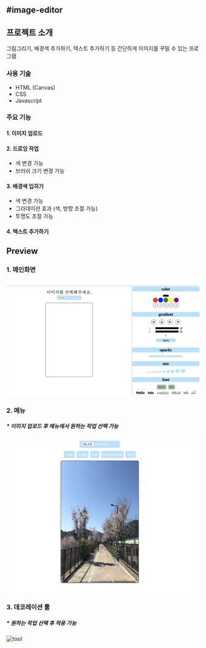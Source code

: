 #image-editor
---
## 프로젝트 소개
그림그리기, 배경색 추가하기, 텍스트 추가하기 등 간단하게 이미지를 꾸밀 수 있는 프로그램

### 사용 기술
* HTML (Canvas)
* CSS
* Javascript

### 주요 기능
#### 1. 이미지 업로드
#### 2. 드로잉 작업
- 색 변경 가능
- 브러쉬 크기 변경 가능
#### 3. 배경색 입히기
- 색 변경 가능
- 그라데이션 효과 (색, 방향 조절 가능)
- 투명도 조절 가능 
#### 4. 텍스트 추가하기

## Preview
### 1. 메인화면
![main](/images/메인화면.png)
### 2. 메뉴
##### * 이미지 업로드 후 메뉴에서 원하는 작업 선택 가능
![menu](/images/이미지업로드.png)
### 3. 데코레이션 툴
##### * 원하는 작업 선택 후 적용 가능
![tool](/videos/툴.gif)


